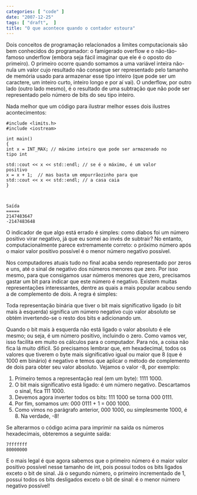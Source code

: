 ```yaml
---
categories: [ "code" ]
date: "2007-12-25"
tags: [ "draft",  ]
title: "O que acontece quando o contador estoura"
---
```

Dois conceitos de programação relacionados a limites computacionais são
bem conhecidos do programador: o famigerado overflow e o não-tão-famoso
underflow (embora seja fácil imaginar que ele é o oposto do primeiro). O
primeiro ocorre quando somamos a uma variável inteira não-nula um valor
cujo resultado não consegue ser representado pelo tamanho de memória
usado para armazenar esse tipo inteiro (que pode ser um caractere, um
inteiro curto, inteiro longo e por aí vai). O underflow, por outro lado
(outro lado mesmo), é o resultado de uma subtração que não pode ser
representado pelo número de bits do seu tipo inteiro.

Nada melhor que um código para ilustrar melhor esses dois ilustres
acontecimentos:

    #include <limits.h>
    #include <iostream>
    
    int main()
    {
	int x = INT_MAX; // máximo inteiro que pode ser armazenado no
	tipo int
    
	std::cout << x << std::endl; // se é o máximo, é um valor
	positivo
	x = x + 1;  // mas basta um empurrãozinho para que
	std::cout << x << std::endl; // a casa caia
    } 
    

    
    Saída
    =====
    2147483647
    -2147483648

O indicador de que algo está errado é simples: como diabos foi
um número positivo virar negativo, já que eu somei ao invés de
subtrair? No entanto, computacionalmente parece extremamente correto:
o próximo número após o maior valor positivo possível é o menor
número negativo possível.

Nos computadores atuais tudo no final acaba sendo representado por zeros
e uns, até o sinal de negativo dos números menores que zero. Por isso
mesmo, para que consigamos usar números menores que zero, precisamos
gastar um bit para indicar que este número é negativo. Existem muitas
representações interessantes, dentre as quais a mais popular acabou
sendo a de complemento de dois. A regra é simples:

Toda representação binária que tiver o bit mais significativo ligado
(o bit mais à esquerda) significa um número negativo cujo valor absoluto
se obtém invertendo-se o resto dos bits e adicionando um.

Quando o bit mais à esquerda não está ligado o valor absoluto é ele
mesmo; ou seja, é um número positivo, incluindo o zero. Como vamos ver,
isso facilita em muito os cálculos para o computador. Para nós, a coisa
não fica lá muito difícil. Só precisamos lembrar que, em hexadecimal,
todos os valores que tiverem o byte mais significativo igual ou maior que
8 (que é 1000 em binário) é negativo e temos que aplicar o método de
complemento de dois para obter seu valor absoluto. Vejamos o valor -8,
por exemplo:

    
  1. Primeiro temos a representação real (em um byte): 1111 1000.
  2. O bit mais significativo está ligado: é um número
  negativo. Descartamos o sinal, fica 111 1000.
  3. Devemos agora inverter todos os bits: 111 1000 se torna 000 0111.
  4. Por fim, somamos um: 000 0111 + 1 = 000 1000.
  5. Como vimos no parágrafo anterior, 000 1000, ou simplesmente 1000,
  é 8. Na verdade, -8!



Se alterarmos o código acima para imprimir na saída os números
hexadecimais, obteremos a seguinte saída:

    
    7fffffff
    80000000

E o mais legal é que agora sabemos que o primeiro número é o maior
valor positivo possível nesse tamanho de int, pois possui todos os
bits ligados exceto o bit de sinal. Já o segundo número, o primeiro
incrementado de 1, possui todos os bits desligados exceto o bit de sinal:
é o menor número negativo possível!


